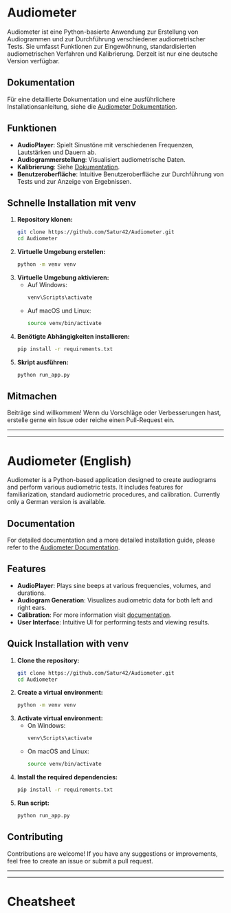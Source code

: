 # Audiometer
Audiometer ist eine Python-basierte Anwendung zur Erstellung von Audiogrammen und zur Durchführung verschiedener audiometrischer Tests. Sie umfasst Funktionen zur Eingewöhnung, standardisierten audiometrischen Verfahren und Kalibrierung. Derzeit ist nur eine deutsche Version verfügbar.

## Dokumentation
Für eine detaillierte Dokumentation und eine ausführlichere Installationsanleitung, siehe die [Audiometer Dokumentation](https://satur42.github.io/Audiometer/).

## Funktionen

- **AudioPlayer**: Spielt Sinustöne mit verschiedenen Frequenzen, Lautstärken und Dauern ab.
- **Audiogrammerstellung**: Visualisiert audiometrische Daten.
- **Kalibrierung**: Siehe [Dokumentation](https://satur42.github.io/Audiometer/).
- **Benutzeroberfläche**: Intuitive Benutzeroberfläche zur Durchführung von Tests und zur Anzeige von Ergebnissen.

## Schnelle Installation mit venv

1. **Repository klonen:**
   ```bash
   git clone https://github.com/Satur42/Audiometer.git
   cd Audiometer
2. **Virtuelle Umgebung erstellen:**
    ```bash
    python -m venv venv
3. **Virtuelle Umgebung aktivieren:**
    - Auf Windows:
        ```bash
        venv\Scripts\activate
    - Auf macOS und Linux:
        ```bash
        source venv/bin/activate
4. **Benötigte Abhängigkeiten installieren:**
    ```bash
    pip install -r requirements.txt
5. **Skript ausführen:**
    ```bash
    python run_app.py
    ```

## Mitmachen
Beiträge sind willkommen! Wenn du Vorschläge oder Verbesserungen hast, erstelle gerne ein Issue oder reiche einen Pull-Request ein.

_______________________________________________________________
_______________________________________________________________
# Audiometer (English)
Audiometer is a Python-based application designed to create audiograms and perform various audiometric tests. It includes features for familiarization, standard audiometric procedures, and calibration. Currently only a German version is available.


## Documentation
For detailed documentation and a more detailed installation guide, please refer to the [Audiometer Documentation](https://satur42.github.io/Audiometer/).

## Features

- **AudioPlayer**: Plays sine beeps at various frequencies, volumes, and durations.
- **Audiogram Generation**: Visualizes audiometric data for both left and right ears.
- **Calibration**: For more information visit [documentation](https://satur42.github.io/Audiometer/).
- **User Interface**: Intuitive UI for performing tests and viewing results.


## Quick Installation with venv

1. **Clone the repository:**
   ```bash
   git clone https://github.com/Satur42/Audiometer.git
   cd Audiometer
2. **Create a virtual environment:**
    ```bash
    python -m venv venv
3. **Activate virtual environment:**
    - On Windows:
        ```bash
        venv\Scripts\activate
    - On macOS and Linux:
        ```bash
        source venv/bin/activate
4. **Install the required dependencies:**
    ```bash
    pip install -r requirements.txt
5. **Run script:**
    ```bash
    python run_app.py
    ```

## Contributing
Contributions are welcome! If you have any suggestions or improvements, feel free to create an issue or submit a pull request.

_______________________________________________________________
_______________________________________________________________
# Cheatsheet



